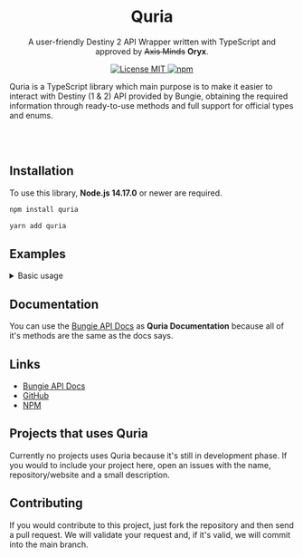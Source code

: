 <h1 align="center">Quria</h1>
<p align="center">A user-friendly Destiny 2 API Wrapper written with TypeScript and approved by <s>Axis Minds</s> <b>Oryx</b>.</p>
<p align="center">
    <a href="https://opensource.org/licenses/MIT">
        <img src="https://img.shields.io/badge/License-MIT-blue.svg" alt="License MIT"/>
    </a>
    <a href="https://www.npmjs.com/package/quria">
        <img alt="npm" src="https://img.shields.io/npm/v/quria" />
    </a>
</p>

<p>Quria is a TypeScript library which main purpose is to make it easier to interact with Destiny (1 & 2) API provided by Bungie, obtaining the required information through ready-to-use methods and full support for official types and enums.</p>

 <br />
 <br />

<h2>Installation</h2>

<p>To use this library, <b>Node.js 14.17.0</b> or newer are required.</p>

```sh
npm install quria

yarn add quria
```

<h2>Examples</h2>

<details>
  <summary>Basic usage</summary>

```js
import { Quria } from "quria";

const quria = new Quria({
  API_KEY: "your-api-key-here",
});

quria.destiny2
  .GetDestinyManifest()
  .then((res) => {
    console.log(res.Response);
  })
  .catch((error) => {
    console.error(error);
  });
```

</details>

<h2>Documentation</h2>

You can use the [Bungie API Docs](https://bungie-net.github.io/multi/) as **Quria Documentation** because all of it's methods are the same as the docs says.

<h2>Links</h2>

- [Bungie API Docs](https://bungie-net.github.io/multi/)
- [GitHub](https://github.com/FraWolf/quria/)
- [NPM](https://www.npmjs.com/package/quria)

<h2>Projects that uses Quria</h2>

Currently no projects uses Quria because it's still in development phase. If you would to include your project here, open an issues with the name, repository/website and a small description.

<h2>Contributing</h2>

If you would contribute to this project, just fork the repository and then send a pull request. We will validate your request and, if it's valid, we will commit into the main branch.
